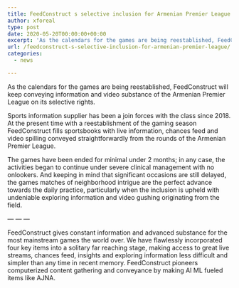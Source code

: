 ```yaml
---
title: FeedConstruct s selective inclusion for Armenian Premier League
author: xforeal 
type: post
date: 2020-05-20T00:00:00+00:00
excerpt: 'As the calendars for the games are being reestablished, FeedConstruct will keep conveying information and video substance of the Armenian Premier League on its selective rights '
url: /feedconstruct-s-selective-inclusion-for-armenian-premier-league/
categories:
  - news

---
```

As the calendars for the games are being reestablished, FeedConstruct will keep conveying information and video substance of the Armenian Premier League on its selective rights. 

Sports information supplier has been a join forces with the class since 2018. At the present time with a reestablishment of the gaming season FeedConstruct fills sportsbooks with live information, chances feed and video spilling conveyed straightforwardly from the rounds of the Armenian Premier League. 

The games have been ended for minimal under 2 months; in any case, the activities began to continue under severe clinical management with no onlookers. And keeping in mind that significant occasions are still delayed, the games matches of neighborhood intrigue are the perfect advance towards the daily practice, particularly when the inclusion is upheld with undeniable exploring information and video gushing originating from the field. 

&#8212; &#8212; &#8212; 

FeedConstruct gives constant information and advanced substance for the most mainstream games the world over. We have flawlessly incorporated four key items into a solitary far reaching stage, making access to great live streams, chances feed, insights and exploring information less difficult and simpler than any time in recent memory. FeedConstruct pioneers computerized content gathering and conveyance by making AI ML fueled items like AJNA.